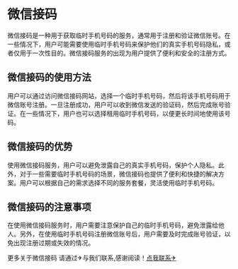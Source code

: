# 微信接码

微信接码是一种用于获取临时手机号码的服务，通常用于注册和验证微信账号。在一些情况下，用户可能需要使用临时手机号码来保护他们的真实手机号码隐私，或者仅用于一次性目的。微信接码服务的出现为用户提供了便利和安全的注册方式。

## 微信接码的使用方法

用户可以通过访问微信接码网站，选择一个临时手机号码，然后将该手机号码用于微信账号注册。一旦注册成功，用户可以收到微信发送的验证码，然后完成账号验证。在一些情况下，用户也可以选择租用临时手机号码，以便更长时间地使用该号码。

## 微信接码的优势

使用微信接码服务，用户可以避免泄露自己的真实手机号码，保护个人隐私。此外，对于一些需要临时手机号码的场景，微信接码也提供了便利和快捷的解决方案。用户可以根据自己的需求选择不同的服务套餐，灵活使用临时手机号码。

## 微信接码的注意事项

在使用微信接码服务时，用户需要注意保护自己的临时手机号码，避免泄露给他人。另外，在使用临时手机号码注册微信账号后，用户需要及时完成账号验证，以免出现注册过期或失效的情况。

更多关于微信接码 请通过✈与我们联系,感谢阅读！[点我联系✈](https://www.k02.cc)
